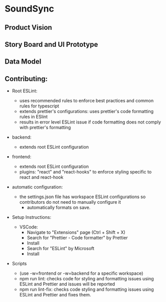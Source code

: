 # SoundSync

## Product Vision

## Story Board and UI Prototype

## Data Model

## Contributing:
- Root ESLint:
  - uses recommended rules to enforce best practices and common rules for typescript
  - extends prettier's configurations: uses prettier's code formatting rules in ESlint
  - results in error level ESLint issue if code formatting does not comply with prettier's formatting
  
- backend:
  - extends root ESLint configuration
  
- frontend:
  - extends root ESLint configuration
  - plugins: "react" and "react-hooks" to enforce styling specific to react and react-hook

- automatic configuration:
  - the settings.json file has workspace ESLint configurations so contributors do not need to manually configure it
    - automatically formats on save.

- Setup Instructions:
  - VSCode:
    - Navigate to "Extensions" page (Ctrl + Shift + X)
    - Search for "Prettier - Code formatter" by Prettier
    - Install
    - Search for "ESLint" by Microsoft
    - Install

- Scripts 
  - (use -w=frontend or -w=backend for a specific workspace)
  - npm run lint: checks code for styling and formatting issues using ESLint and Prettier and issues will be reported
  - npm run lint-fix: checks code styling and formatting issues using ESLint and Prettier and fixes them.
  
  
